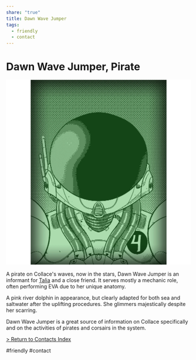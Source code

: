 ```yaml
---
share: "true"
title: Dawn Wave Jumper
tags:
  - friendly
  - contact
---
```

# Dawn Wave Jumper, Pirate  
  
![500x500](../Attachments/DawnWaveJumper.png)  
  
A pirate on Collace's waves, now in the stars, Dawn Wave Jumper is an informant for [Talia](../Crew/TaliaFinlay.md) and a close friend. It serves mostly a mechanic role, often performing EVA due to her unique anatomy.  
  
A pink river dolphin in appearance, but clearly adapted for both sea and saltwater after the uplifting procedures. She glimmers majestically despite her scarring.    
  
Dawn Wave Jumper is a great source of information on Collace specifically and on the activities of pirates and corsairs in the system.  
  
[> Return to Contacts Index](./index.md)  
  
#friendly #contact